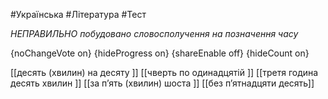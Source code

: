 #Українська #Література #Тест

*НЕПРАВИЛЬНО побудовано словосполучення на позначення часу*

{noChangeVote on}
{hideProgress on}
{shareEnable off}
{hideCount on}

[[десять (хвилин) на десяту ]]
[[чверть по одинадцятій ]]
[[третя година десять хвилин ]]
[[за п’ять (хвилин) шоста ]]
[[без п’ятнадцяти десять]]
